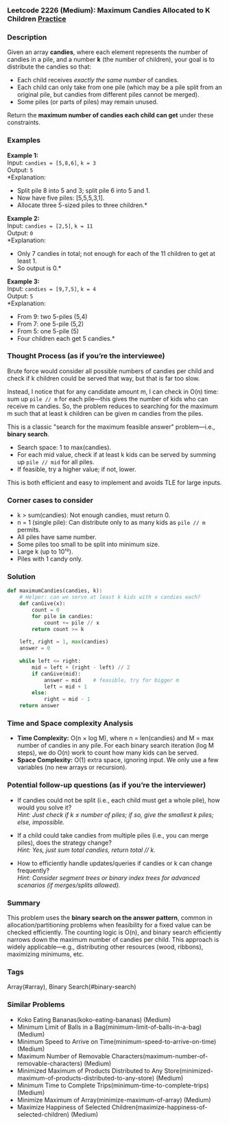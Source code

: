 ### Leetcode 2226 (Medium): Maximum Candies Allocated to K Children [Practice](https://leetcode.com/problems/maximum-candies-allocated-to-k-children)

### Description  
Given an array **candies**, where each element represents the number of candies in a pile, and a number **k** (the number of children), your goal is to distribute the candies so that:
- Each child receives *exactly the same number* of candies.
- Each child can only take from one pile (which may be a pile split from an original pile, but candies from different piles cannot be merged).
- Some piles (or parts of piles) may remain unused.

Return the **maximum number of candies each child can get** under these constraints.

### Examples  

**Example 1:**  
Input: `candies = [5,8,6]`, `k = 3`  
Output: `5`  
*Explanation:  
- Split pile 8 into 5 and 3; split pile 6 into 5 and 1.  
- Now have five piles: [5,5,5,3,1].
- Allocate three 5-sized piles to three children.*

**Example 2:**  
Input: `candies = [2,5]`, `k = 11`  
Output: `0`  
*Explanation:  
- Only 7 candies in total; not enough for each of the 11 children to get at least 1.  
- So output is 0.*

**Example 3:**  
Input: `candies = [9,7,5]`, `k = 4`  
Output: `5`  
*Explanation:  
- From 9: two 5-piles (5,4)
- From 7: one 5-pile (5,2)
- From 5: one 5-pile (5)
- Four children each get 5 candies.*

### Thought Process (as if you’re the interviewee)  
Brute force would consider all possible numbers of candies per child and check if k children could be served that way, but that is far too slow.

Instead, I notice that for any candidate amount m, I can check in O(n) time: sum up `pile // m` for each pile—this gives the number of kids who can receive m candies. So, the problem reduces to searching for the maximum m such that at least k children can be given m candies from the piles.

This is a classic "search for the maximum feasible answer" problem—i.e., **binary search**.  
- Search space: 1 to max(candies).
- For each mid value, check if at least k kids can be served by summing up `pile // mid` for all piles.
- If feasible, try a higher value; if not, lower.

This is both efficient and easy to implement and avoids TLE for large inputs.

### Corner cases to consider  
- k > sum(candies): Not enough candies, must return 0.
- n = 1 (single pile): Can distribute only to as many kids as `pile // m` permits.
- All piles have same number.
- Some piles too small to be split into minimum size.
- Large k (up to 10¹²).
- Piles with 1 candy only.

### Solution

```python
def maximumCandies(candies, k):
    # Helper: can we serve at least k kids with x candies each?
    def canGive(x):
        count = 0
        for pile in candies:
            count += pile // x
        return count >= k
    
    left, right = 1, max(candies)
    answer = 0
    
    while left <= right:
        mid = left + (right - left) // 2
        if canGive(mid):
            answer = mid    # feasible, try for bigger m
            left = mid + 1
        else:
            right = mid - 1
    return answer
```

### Time and Space complexity Analysis  

- **Time Complexity:** O(n × log M), where n = len(candies) and M = max number of candies in any pile. For each binary search iteration (log M steps), we do O(n) work to count how many kids can be served.
- **Space Complexity:** O(1) extra space, ignoring input. We only use a few variables (no new arrays or recursion).

### Potential follow-up questions (as if you’re the interviewer)  

- If candies could not be split (i.e., each child must get a whole pile), how would you solve it?  
  *Hint: Just check if k ≤ number of piles; if so, give the smallest k piles; else, impossible.*

- If a child could take candies from multiple piles (i.e., you can merge piles), does the strategy change?  
  *Hint: Yes, just sum total candies, return total // k.*

- How to efficiently handle updates/queries if candies or k can change frequently?  
  *Hint: Consider segment trees or binary index trees for advanced scenarios (if merges/splits allowed).*

### Summary
This problem uses the **binary search on the answer pattern**, common in allocation/partitioning problems when feasibility for a fixed value can be checked efficiently. The counting logic is O(n), and binary search efficiently narrows down the maximum number of candies per child. This approach is widely applicable—e.g., distributing other resources (wood, ribbons), maximizing minimums, etc.

### Tags
Array(#array), Binary Search(#binary-search)

### Similar Problems
- Koko Eating Bananas(koko-eating-bananas) (Medium)
- Minimum Limit of Balls in a Bag(minimum-limit-of-balls-in-a-bag) (Medium)
- Minimum Speed to Arrive on Time(minimum-speed-to-arrive-on-time) (Medium)
- Maximum Number of Removable Characters(maximum-number-of-removable-characters) (Medium)
- Minimized Maximum of Products Distributed to Any Store(minimized-maximum-of-products-distributed-to-any-store) (Medium)
- Minimum Time to Complete Trips(minimum-time-to-complete-trips) (Medium)
- Minimize Maximum of Array(minimize-maximum-of-array) (Medium)
- Maximize Happiness of Selected Children(maximize-happiness-of-selected-children) (Medium)